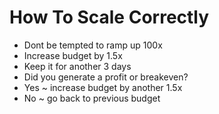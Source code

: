 # How To Scale Correctly
* Dont be tempted to ramp up 100x
* Increase budget by 1.5x
* Keep it for another 3 days
* Did you generate a profit or breakeven?
* Yes ~ increase budget by another 1.5x
* No ~ go back to previous budget

